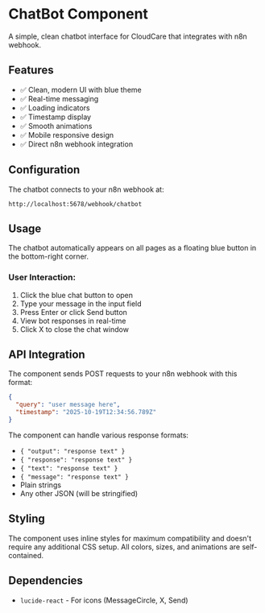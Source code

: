 # ChatBot Component

A simple, clean chatbot interface for CloudCare that integrates with n8n webhook.

## Features

- ✅ Clean, modern UI with blue theme
- ✅ Real-time messaging
- ✅ Loading indicators
- ✅ Timestamp display
- ✅ Smooth animations
- ✅ Mobile responsive design
- ✅ Direct n8n webhook integration

## Configuration

The chatbot connects to your n8n webhook at:
```
http://localhost:5678/webhook/chatbot
```

## Usage

The chatbot automatically appears on all pages as a floating blue button in the bottom-right corner.

### User Interaction:
1. Click the blue chat button to open
2. Type your message in the input field
3. Press Enter or click Send button
4. View bot responses in real-time
5. Click X to close the chat window

## API Integration

The component sends POST requests to your n8n webhook with this format:

```json
{
  "query": "user message here",
  "timestamp": "2025-10-19T12:34:56.789Z"
}
```

The component can handle various response formats:
- `{ "output": "response text" }`
- `{ "response": "response text" }`
- `{ "text": "response text" }`
- `{ "message": "response text" }`
- Plain strings
- Any other JSON (will be stringified)

## Styling

The component uses inline styles for maximum compatibility and doesn't require any additional CSS setup. All colors, sizes, and animations are self-contained.

## Dependencies

- `lucide-react` - For icons (MessageCircle, X, Send)